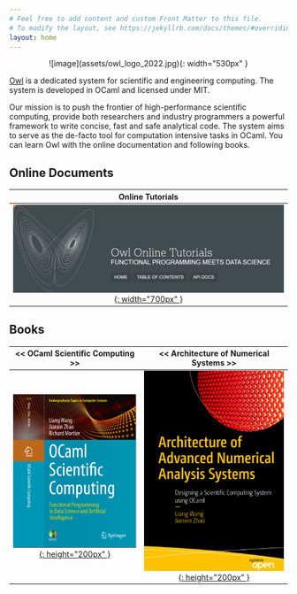 ```yaml
---
# Feel free to add content and custom Front Matter to this file.
# To modify the layout, see https://jekyllrb.com/docs/themes/#overriding-theme-defaults
layout: home
---
```


<p align="center" width="100%" markdown=1>
![image](assets/owl_logo_2022.jpg){: width="530px" }
</p>

[Owl](https://en.wikipedia.org/wiki/Owl_Scientific_Computing) is a dedicated system for scientific and engineering computing. The system is developed in OCaml and licensed under MIT. 

Our mission is to push the frontier of high-performance scientific computing, provide both researchers and industry programmers a powerful framework to write concise, fast and safe analytical code. The system aims to serve as the de-facto tool for computation intensive tasks in OCaml. You can learn Owl with the online documentation and following books.

## Online Documents

| Online Tutorials |
|:--------------------------------:|
| [![image](assets/online_tutorial_cover.png){: width="700px" }](https://ocaml.xyz/tutorial/) |

## Books

| << OCaml Scientific Computing >> | << Architecture of Numerical Systems >> |
|:--------------------------------:|:--------------------------------------:|
| [![image](assets/book-cover-osc.png){: height="200px" }](https://link.springer.com/book/9783030976446) | [![image](assets/book-cover-nas.png){: height="200px" }](https://link.springer.com/book/10.1007/978-1-4842-8853-5?sap-outbound-id=E28E6CA00CB94BE1CBC24C2F6F928D90C93E56EC) |

